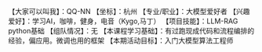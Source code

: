 【大家可以叫我】：QQ-NN
【坐标】：杭州
【专业/职业】：大模型爱好者
【兴趣爱好】：学习AI，咖啡，健身，电音（Kygo,马丁）
【项目技能】：LLM-RAG python基础
【组队情况】：无
【本课程学习基础】：有过跑现成代码和流程编排的经验，偏应用。微调也用的框架
【本期活动目标】：入门大模型算法工程师